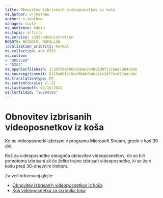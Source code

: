 ```yaml
---
title: Obnovitev izbrisanih videoposnetkov iz koša
ms.author: v-jmathew
author: v-jmathew
manager: scotv
ms.audience: Admin
ms.topic: article
ms.service: o365-administration
ROBOTS: NOINDEX, NOFOLLOW
localization_priority: Normal
ms.collection: Adm_O365
ms.custom:
- "9001509"
- "8282"
ms.openlocfilehash: 173df399f90ed2bae9b4b91d0f731bee7984c9ab
ms.sourcegitcommit: 6110a081c19ae804ddbdea2cc1df7ecd23aacabc
ms.translationtype: MT
ms.contentlocale: sl-SI
ms.lasthandoff: 02/16/2021
ms.locfileid: "50294386"
---
```

# <a name="recover-your-deleted-stream-videos-from-the-recycle-bin"></a>Obnovitev izbrisanih videoposnetkov iz koša

Ko so videoposnetki izbrisani v programu Microsoft Stream, gredo v koš 30 dni.

Koš za videoposnetke omogoča obnovitev videoposnetkov, če so bili pomotoma izbrisani ali če želite trajno izbrisati videoposnetke, ki so že v košu pred 30-dnevnim limitom.

Za več informacij glejte:

- [Obnovitev izbrisanih videoposnetkov iz koša](https://docs.microsoft.com/stream/portal-my-recycle-bin)
- [Koš videoposnetka za skrbnika toka](https://docs.microsoft.com/stream/admin-recycle-bin)
